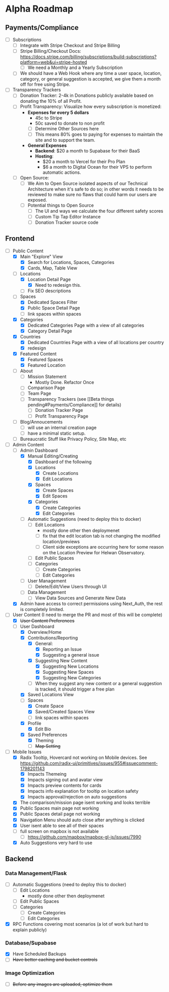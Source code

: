 # Alpha Roadmap

## Payments/Compliance
- [ ] Subscriptions
	- [ ] Integrate with Stripe Checkout and Stripe Billing
	- [ ] Stripe Billing/Checkout Docs: https://docs.stripe.com/billing/subscriptions/build-subscriptions?platform=web&ui=stripe-hosted
		- [ ] We need a Monthly and a Yearly Subscription
	- [ ] We should have a Web Hook where any time a user space, location, category, or general suggestion is accepted, we give them a month off for free using Stripe. 
- [ ] Transparency Trackers
	- [ ] Donation Tracker: 2-4k in Donations publicly available based on donating the 10% of all Profit. 
	- [ ] Profit Transparency: Visualize how every subscription is monetized: 
		- **Expenses for every 5 dollars**
			- 45c to Stripe
			- 50c saved to donate to non profit
			- [ ] Determine Other Sources here
			- [ ] This means 80% goes to paying for expenses to maintain the site and to support the team. 
		- **General Expenses**
			- **Backend**: $20 a month to Supabase for their BaaS 
			- **Hosting**: 
				- $20 a month to Vercel for their Pro Plan
				- $6 a month to Digital Ocean for their VPS to perform automatic actions. 
	- [ ] Open Source:
		- [ ] We Aim to Open Source isolated aspects of our Technical Architecture when it's safe to do so; in other words it needs to be reviewed to make sure no flaws that could harm our users are exposed. 
		- [ ] Potential things to Open Source
			- [ ] The UI and ways we calculate the four different safety scores
			- [ ] Custom Tip Tap Editor Instance
			- [ ] Donation Tracker source code

## Frontend
- [ ] Public Content
	- [x] Main "Explore" View
		- [x] Search for Locations, Spaces, Categories
		- [x] Cards, Map, Table View
	- [ ] Locations
		- [x] Location Detail Page
			- [x] Need to redesign this. 
		- [ ] Fix SEO descriptions 
	- [ ] Spaces
		- [x] Dedicated Spaces Filter
		- [x] Public Space Detail Page 
		- [ ] link spaces within spaces 
	- [x] Categories
		- [x] Dedicated Categories Page with a view of all categories 
		- [x] Category Detail Page
	- [x] Countries 
		- [x] Dedicated Countries Page with a view of all locations per country 
		- [x] redesign 
	- [x] Featured Content
		- [x] Featured Spaces
		- [x] Featured Location
	- [ ] About
		- [ ] Mission Statement
			- Mostly Done. Refactor Once
		- [ ] Comparison Page
		- [ ] Team Page 
		- [ ] Transparency Trackers (see [[Beta things pending#Payments/Compliance]] for details)
			- [ ] Donation Tracker Page
			- [ ] Profit Transparency Page
	- [ ] Blog/Annoucements
		- [ ] will use an internal creation page
		- [ ] have a minimal static setup. 
	- [ ] Bureaucratic Stuff like Privacy Policy, Site Map, etc
- [ ] Admin Content
	- [ ] Admin Dashboard
		- [x] Manual Editing/Creating
			- [x] Dashboard of the following
			- [x] Locations
				- [x] Create Locations
				- [x] Edit Locations
			- [x] Spaces
				- [x] Create Spaces
				- [x] Edit Spaces
			- [x] Categories
				- [x] Create Categories
				- [x] Edit Categories
		- [ ] Automatic Suggestions (need to deploy this to docker)
			- [ ] Edit Locations
				- mostly done other then deploymenet
				- [ ] fix that the edit location tab  is not changing the modified location/previews
				- [ ] Client side exceptions are occurring here for some reason on the Location Preview for Helwan Observatory. 
			- [ ] Edit Public Spaces
			- [ ] Categories
				- [ ] Create Categories
				- [ ] Edit Categories
		- [ ] User Management
			- [ ] Delete/Edit/View Users through UI
		- [ ] Data Management
			- [ ] View Data Sources and Generate New Data
	- [x] Admin have access to correct permissions using Next_Auth, the rest is completely limited. 
- [ ] User Content (I need to merge the PR and most of this will be complete)
	- [x] ~~User Content Preferences~~
	- [ ] User Dashboard
		- [x] Overview/Home
		- [x] Contributions/Reporting
			- [x] General: 
				- [x] Reporting an Issue
				- [x] Suggesting a general issue
			- [x] Suggesting New Content
				- [x] Suggesting New Locations
				- [x] Suggesting New Spaces
				- [x] Suggesting New Categories
			- [ ] When they suggest any new content or a general suggestion is tracked, it should trigger a free plan
		- [x] Saved Locations View
		- [ ] Spaces
			- [x] Create Space
			- [x] Saved/Created Spaces View
			- [ ] link spaces within spaces 
		- [x] Profile
			- [x] Edit Bio
		- [x] Saved Preferences
			- [x] Theming
			- [ ] ~~Map Setting~~
- [ ] Mobile Issues
	- [x] Radix Tooltip, Hovercard not working on Mobile devices. See https://github.com/radix-ui/primitives/issues/955#issuecomment-1798201143
		- [x] Impacts Themeing
		- [x] Impacts signing out and avatar view 
		- [x] Impacts preview contents for cards 
		- [x] Impacts info explanation for tooltip on location safety
		- [x] Impacts approval/rejection on auto suggestions 
	- [x] The comparison/mission page isent working and looks terrible
	- [x] Public Spaces main page not working 
	- [x] Public Spaces detail page not working 
	- [x] Navigation Menu should auto close after anything is clicked 
	- [x] User isent able to see all of their spaces
	- [ ] full screen on mapbox is not available 
		- [ ] https://github.com/mapbox/mapbox-gl-js/issues/7990
	- [x] Auto Suggestions very hard to use 

## Backend 

### Data Management/Flask
- [ ] Automatic Suggestions (need to deploy this to docker)
	- [ ] Edit Locations
		- mostly done other then deploymenet
	- [ ] Edit Public Spaces
	- [ ] Categories
		- [ ] Create Categories
		- [ ] Edit Categories
- [x] RPC Functions covering most scenarios (a lot of work but hard to explain publicly)
### Database/Supabase
- [x] Have Scheduled Backups 
- [ ] ~~Have better caching and bucket controls~~

### Image Optimization
- [ ] ~~Before any images are uploaded, optimize them~~ 
